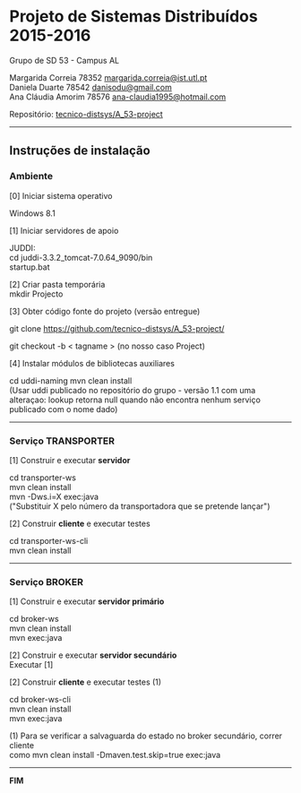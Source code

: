 # Projeto de Sistemas Distribuídos 2015-2016 #

Grupo de SD 53 - Campus AL

Margarida Correia 78352 margarida.correia@ist.utl.pt  
Daniela Duarte 78542 danisodu@gmail.com  
Ana Cláudia Amorim 78576 ana-claudia1995@hotmail.com 



Repositório:
[tecnico-distsys/A_53-project](https://github.com/tecnico-distsys/A_53-project/)

-------------------------------------------------------------------------------

## Instruções de instalação 


### Ambiente  

[0] Iniciar sistema operativo    

Windows 8.1  
  
[1] Iniciar servidores de apoio  

JUDDI:  
 cd juddi-3.3.2_tomcat-7.0.64_9090/bin  
  startup.bat 
    
[2] Criar pasta temporária    
mkdir Projecto

[3] Obter código fonte do projeto (versão entregue)  

git clone https://github.com/tecnico-distsys/A_53-project/   

git checkout -b < tagname > (no nosso caso Project)
  
  
[4] Instalar módulos de bibliotecas auxiliares  
  
cd uddi-naming
mvn clean install  
(Usar uddi publicado no repositório do grupo - versão 1.1 com uma alteraçao: lookup retorna null quando não encontra nenhum
serviço publicado com o nome dado)


-------------------------------------------------------------------------------  

### Serviço TRANSPORTER    

[1] Construir e executar **servidor**    

cd transporter-ws  
mvn clean install  
mvn -Dws.i=X exec:java  
("Substituir X pelo número da transportadora que se pretende lançar")  

[2] Construir **cliente** e executar testes

cd transporter-ws-cli  
mvn clean install

-------------------------------------------------------------------------------

### Serviço BROKER

[1] Construir e executar **servidor primário**  
  
cd broker-ws  
mvn clean install    
mvn exec:java  

[2] Construir e executar **servidor secundário**  
Executar [1]  
  
[2] Construir **cliente** e executar testes (1)  
  
cd broker-ws-cli    
mvn clean install    
mvn exec:java   
  
(1) Para se verificar a salvaguarda do estado no broker secundário, correr cliente  
como mvn clean install -Dmaven.test.skip=true exec:java

-------------------------------------------------------------------------------
**FIM**
